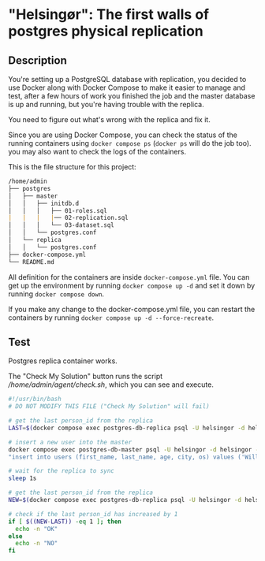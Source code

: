 # "Helsingør": The first walls of postgres physical replication

## Description

You're setting up a PostgreSQL database with replication, you decided to use Docker along with Docker Compose to make it easier to manage and test, after a few hours of work you finished the job and the master database is up and running, but you're having trouble with the replica.

You need to figure out what's wrong with the replica and fix it.

Since you are using Docker Compose, you can check the status of the running containers using `docker compose ps` (`docker ps` will do the job too). you may also want to check the logs of the containers.

This is the file structure for this project:

```md
/home/admin
├── postgres
│   ├── master
│   │   ├── initdb.d
│   │   │   ├── 01-roles.sql
|   |   |   |── 02-replication.sql
│   │   │   └── 03-dataset.sql
│   │   └── postgres.conf
│   └── replica
│   │   └── postgres.conf
├── docker-compose.yml
└── README.md
```

All definition for the containers are inside `docker-compose.yml` file. You can get up the environment by running `docker compose up -d` and set it down by running `docker compose down`.

If you make any change to the docker-compose.yml file, you can restart the containers by running `docker compose up -d --force-recreate`.



## Test

Postgres replica container works.

The "Check My Solution" button runs the script _/home/admin/agent/check.sh_, which you can see and execute.

```bash
#!/usr/bin/bash
# DO NOT MODIFY THIS FILE ("Check My Solution" will fail)

# get the last person_id from the replica
LAST=$(docker compose exec postgres-db-replica psql -U helsingor -d helsingor -tc "select person_id from users order by person_id desc limit 1;" &> /dev/null)

# insert a new user into the master
docker compose exec postgres-db-master psql -U helsingor -d helsingor -tc \
"insert into users (first_name, last_name, age, city, os) values ('Will', 'Smith', '55', 'Philadelphia', 'MacOS')" &> /dev/null

# wait for the replica to sync
sleep 1s

# get the last person_id from the replica
NEW=$(docker compose exec postgres-db-replica psql -U helsingor -d helsingor -tc "select person_id from users order by person_id desc limit 1;" &> /dev/null)

# check if the last person_id has increased by 1
if [ $((NEW-LAST)) -eq 1 ]; then
  echo -n "OK"
else
  echo -n "NO"
fi
```
